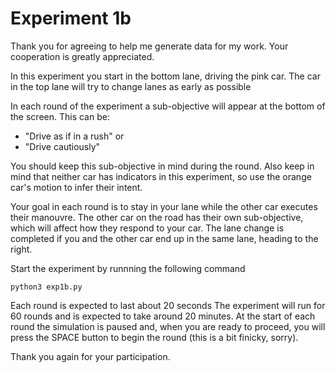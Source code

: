 Experiment 1b
=============

Thank you for agreeing to help me generate data for my work. Your cooperation is greatly appreciated.

In this experiment you start in the bottom lane, driving the pink car. The car in the top lane will try to change lanes as early as possible

In each round of the experiment a sub-objective will appear at the bottom of the screen. This can be:

* "Drive as if in a rush" or 
* "Drive cautiously"

You should keep this sub-objective in mind during the round.
Also keep in mind that neither car has indicators in this experiment, so use the orange car's motion to infer their intent.

Your goal in each round is to stay in your lane while the other car executes their manouvre.
The other car on the road has their own sub-objective, which will affect how they respond to your car. 
The lane change is completed if you and the other car end up in the same lane, heading to the right.

Start the experiment by runnning the following command

```
python3 exp1b.py
```

Each round is expected to last about 20 seconds
The experiment will run for 60 rounds and is expected to take around 20 minutes. 
At the start of each round the simulation is paused and, when you are ready to proceed, you will press the SPACE button to begin 
the round (this is a bit finicky, sorry).

Thank you again for your participation. 


